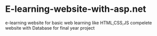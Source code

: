 # E-learning-website-with-asp.net
e-learning website for basic web learning like HTML,CSS,JS
compelete website with Database
for final year project
